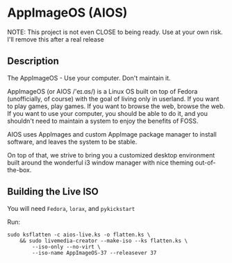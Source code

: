 # AppImageOS (AIOS)

NOTE: This project is not even CLOSE to being ready. Use at your own risk. I'll remove this after a real release

## Description

The AppImageOS - Use your computer. Don't maintain it.

AppImageOS (or AIOS /'eɪ.ɑs/) is a Linux OS built on top of Fedora (unofficially, of course) with the goal of living only in userland. If you want to play games, play games. If you want to browse the web, browse the web. If you want to use your computer, you should be able to do it, and you shouldn't need to maintain a system to enjoy the benefits of FOSS.

AIOS uses AppImages and custom AppImage package manager to install software, and leaves the system to be stable.

On top of that, we strive to bring you a customized desktop environment built around the wonderful i3 window manager with nice theming out-of-the-box.

## Building the Live ISO

You will need `Fedora`, `lorax`, and `pykickstart`

Run:

```
sudo ksflatten -c aios-live.ks -o flatten.ks \
    && sudo livemedia-creator --make-iso --ks flatten.ks \
        --iso-only --no-virt \
        --iso-name AppImageOS-37 --releasever 37
```

